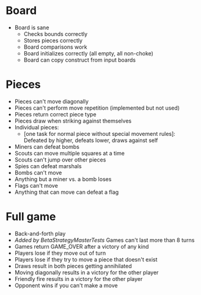 # Board

* Board is sane
	* Checks bounds correctly
	* Stores pieces correctly
	* Board comparisons work
	* Board initializes correctly (all empty, all non-choke)
	* Board can copy construct from input boards

# Pieces
* Pieces can't move diagonally
* Pieces can't perform move repetition (implemented but not used)
* Pieces return correct piece type
* Pieces draw when striking against themselves
* Individual pieces:
	* [one task for normal piece without special movement rules]: Defeated by higher, defeats lower, draws against self
* Miners can defeat bombs
* Scouts can move multiple squares at a time
* Scouts can't jump over other pieces
* Spies can defeat marshals
* Bombs can't move
* Anything but a miner vs. a bomb loses
* Flags can't move
* Anything that can move can defeat a flag

# Full game
* Back-and-forth play
* *Added by BetaStrategyMasterTests* Games can't last more than 8 turns
* Games return GAME_OVER after a victory of any kind
* Players lose if they move out of turn
* Players lose if they try to move a piece that doesn't exist
* Draws result in both pieces getting annihilated
* Moving diagonally results in a victory for the other player
* Friendly fire results in a victory for the other player
* Opponent wins if you can't make a move
